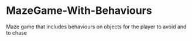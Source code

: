 # MazeGame-With-Behaviours
Maze game that includes behaviours on objects for the player to avoid and to chase

